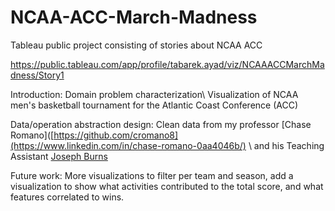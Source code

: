 # NCAA-ACC-March-Madness
Tableau public project consisting of stories about NCAA ACC

https://public.tableau.com/app/profile/tabarek.ayad/viz/NCAAACCMarchMadness/Story1

Introduction: Domain problem characterization\\
Visualization of NCAA men's basketball tournament for the Atlantic Coast Conference (ACC)

Data/operation abstraction design:
Clean data from my professor [Chase Romano]([https://github.com/cromano8](https://www.linkedin.com/in/chase-romano-0aa4046b/) \\
and his Teaching Assistant [Joseph Burns](https://www.linkedin.com/in/joeburns91/)

Future work:
More visualizations to filter per team and season, add a visualization to show what activities contributed to the total score, and what features correlated to wins.
